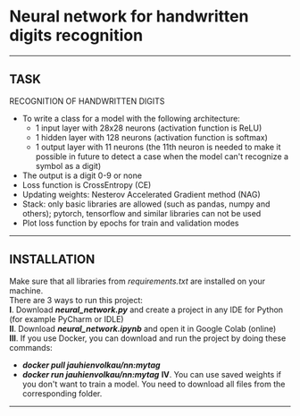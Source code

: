 # Neural network for handwritten digits recognition
____
## TASK
RECOGNITION OF HANDWRITTEN DIGITS
- To write a class for a model with the following architecture:
    - 1 input layer with 28x28 neurons (activation function is ReLU)
    - 1 hidden layer with 128 neurons (activation function is softmax)
    - 1 output layer with 11 neurons (the 11th neuron is needed to make it possible in future to detect a case when the model can't recognize a symbol as a digit)
- The output is a digit 0-9 or none
- Loss function is CrossEntropy (CE)
- Updating weights: Nesterov Accelerated Gradient method (NAG)
- Stack: only basic libraries are allowed (such as pandas, numpy and others); pytorch, tensorflow and similar libraries can not be used
- Plot loss function by epochs for train and validation modes
____
## INSTALLATION
Make sure that all libraries from *requirements.txt* are installed on your machine.  
There are 3 ways to run this project:  
**I**. Download ***neural_network.py*** and create a project in any IDE for Python (for example PyCharm or IDLE)  
**II**. Download ***neural_network.ipynb*** and open it in Google Colab (online)  
**III**. If you use Docker, you can download and run the project by doing these commands:
- ***docker pull jauhienvolkau/nn:mytag***
- ***docker run jauhienvolkau/nn:mytag***
**IV**. You can use saved weights if you don't want to train a model. You need to download all files from the corresponding folder.
____
